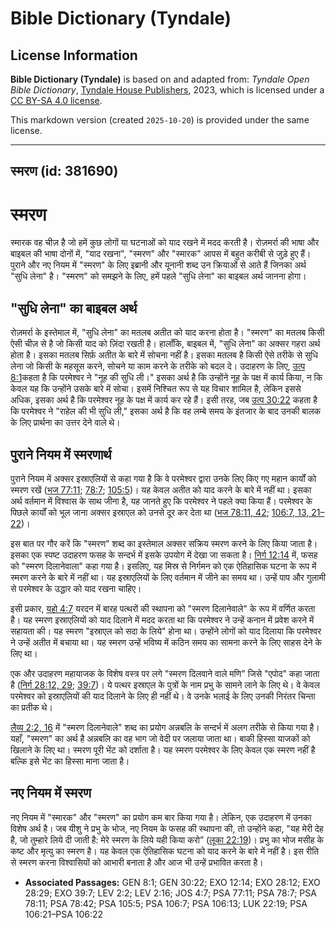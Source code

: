 # Bible Dictionary (Tyndale)

## License Information

**Bible Dictionary (Tyndale)** is based on and adapted from: _Tyndale Open Bible Dictionary_, [Tyndale House Publishers](https://tyndaleopenresources.com/), 2023, which is licensed under a [CC BY-SA 4.0 license](https://creativecommons.org/licenses/by-sa/4.0/legalcode.en).

This markdown version (created `2025-10-20`) is provided under the same license.



--------------------------------

## स्मरण (id: 381690)

स्मरण
=====

स्मारक वह चीज़ है जो हमें कुछ लोगों या घटनाओं को याद रखने में मदद करती है। रोज़मर्रा की भाषा और बाइबल की भाषा दोनों में, "याद रखना", "स्मरण" और "स्मारक" आपस में बहुत करीबी से जुड़े हुए हैं। पुराने और नए नियम में "स्मरण" के लिए इब्रानी और यूनानी शब्द उन क्रियाओं से आते हैं जिनका अर्थ "सुधि लेना" है। "स्मरण" को समझने के लिए, हमें पहले "सुधि लेना" का बाइबल अर्थ जानना होगा।

"सुधि लेना" का बाइबल अर्थ
-------------------------

रोज़मर्रा के इस्तेमाल में, "सुधि लेना" का मतलब अतीत को याद करना होता है। "स्मरण" का मतलब किसी ऐसी चीज़ से है जो किसी याद को ज़िंदा रखती है। हालाँकि, बाइबल में, "सुधि लेना" का अक्सर गहरा अर्थ होता है। इसका मतलब सिर्फ़ अतीत के बारे में सोचना नहीं है। इसका मतलब है किसी ऐसे तरीके से सुधि लेना जो किसी के महसूस करने, सोचने या काम करने के तरीके को बदल दे। उदाहरण के लिए, [उत्प 8:1](https://ref.ly/Gen8:1)कहता है कि परमेश्वर ने "नूह की सुधि ली।" इसका अर्थ है कि उन्होंने नूह के पक्ष में कार्य किया, न कि केवल यह कि उन्होंने उसके बारे में सोचा। इसमें निश्चित रूप से यह विचार शामिल है, लेकिन इससे अधिक, इसका अर्थ है कि परमेश्वर नूह के पक्ष में कार्य कर रहे हैं। इसी तरह, जब [उत्प 30:22](https://ref.ly/Gen30:22) कहता है कि परमेश्वर ने "राहेल की भी सुधि ली," इसका अर्थ है कि वह लम्बे समय के इंतजार के बाद उनकी बालक के लिए प्रार्थना का उत्तर देने वाले थे।

पुराने नियम में स्मरणार्थ
-------------------------

पुराने नियम में अक्सर इस्राएलियों से कहा गया है कि वे परमेश्वर द्वारा उनके लिए किए गए महान कार्यों को स्मरण रखें ([भज 77:11](https://ref.ly/Ps77:11); [78:7](https://ref.ly/Ps78:7); [105:5](https://ref.ly/Ps105:5))। यह केवल अतीत को याद करने के बारे में नहीं था। इसका अर्थ वर्तमान में विश्वास के साथ जीना है, यह जानते हुए कि परमेश्वर ने पहले क्या किया हैं। परमेश्वर के पिछले कार्यों को भूल जाना अक्सर इस्राएल को उनसे दूर कर देता था ([भज 78:11, 42](https://ref.ly/Ps78:11,Ps78:42); [106:7, 13, 21–22](https://ref.ly/Ps106:7,Ps106:13,Ps106:21-Ps106:22))।

इस बात पर गौर करें कि "स्मरण" शब्द का इस्तेमाल अक्सर सक्रिय स्मरण करने के लिए किया जाता है। इसका एक स्पष्ट उदाहरण फसह के सन्दर्भ में इसके उपयोग में देखा जा सकता है। [निर्ग 12:14](https://ref.ly/Exod12:14) में, फसह को "स्मरण दिलानेवाला" कहा गया है। इसलिए, यह मिस्र से निर्गमन को एक ऐतिहासिक घटना के रूप में स्मरण करने के बारे में नहीं था। यह इस्राएलियों के लिए वर्तमान में जीने का समय था। उन्हें पाप और गुलामी से परमेश्वर के उद्धार को याद रखना चाहिए।

इसी प्रकार, [यहो 4:7](https://ref.ly/Josh4:7) यरदन में बारह पत्थरों की स्थापना को "स्मरण दिलानेवाले" के रूप में वर्णित करता है। यह स्मरण इस्राएलियों को याद दिलाने में मदद करता था कि परमेश्वर ने उन्हें कनान में प्रवेश करने में सहायता की। यह स्मरण "इस्राएल को सदा के लिये" होना था। उन्होंने लोगों को याद दिलाया कि परमेश्वर ने उन्हें अतीत में बचाया था। यह स्मरण उन्हें भविष्य में कठिन समय का सामना करने के लिए साहस देने के लिए था।

एक और उदाहरण महायाजक के विशेष वस्त्र पर लगे "स्मरण दिलवाने वाले मणि" जिसे "एपोद" कहा जाता है ([निर्ग 28:12, 29](https://ref.ly/Exod28:12,Exod28:29); [39:7](https://ref.ly/Exod39:7))। ये पत्थर इस्राएल के पुत्रों के नाम प्रभु के सामने लाने के लिए थे। वे केवल परमेश्वर को इस्राएलियों की याद दिलाने के लिए ही नहीं थे। वे उनके भलाई के लिए उनकी निरंतर चिन्ता का प्रतीक थे।

[लैव्य 2:2, 16](https://ref.ly/Lev2:2,Lev2:16) में "स्मरण दिलानेवाले" शब्द का प्रयोग अन्नबलि के सन्दर्भ में अलग तरीके से किया गया है। यहाँ, "स्मरण" का अर्थ है अन्नबलि का वह भाग जो वेदी पर जलाया जाता था। बाकी हिस्सा याजकों को खिलाने के लिए था। स्मरण पूरी भेंट को दर्शाता है। यह स्मरण परमेश्वर के लिए केवल एक स्मरण नहीं है बल्कि इसे भेंट का हिस्सा माना जाता है।

नए नियम में स्मरण
-----------------

नए नियम में "स्मारक" और "स्मरण" का प्रयोग कम बार किया गया है। लेकिन, एक उदाहरण में उनका विशेष अर्थ है। जब यीशु ने प्रभु के भोज, नए नियम के फसह की स्थापना की, तो उन्होंने कहा, "यह मेरी देह है, जो तुम्हारे लिये दी जाती है: मेरे स्मरण के लिये यही किया करो” ([लूका 22:19](https://ref.ly/Luke22:19))। प्रभु का भोज मसीह के कष्ट और मृत्यु का स्मरण है। यह केवल एक ऐतिहासिक घटना को याद करने के बारे में नहीं है। इस रीति से स्मरण करना विश्वासियों को आभारी बनाता है और आज भी उन्हें प्रभावित करता है।

* **Associated Passages:** GEN 8:1; GEN 30:22; EXO 12:14; EXO 28:12; EXO 28:29; EXO 39:7; LEV 2:2; LEV 2:16; JOS 4:7; PSA 77:11; PSA 78:7; PSA 78:11; PSA 78:42; PSA 105:5; PSA 106:7; PSA 106:13; LUK 22:19; PSA 106:21–PSA 106:22

